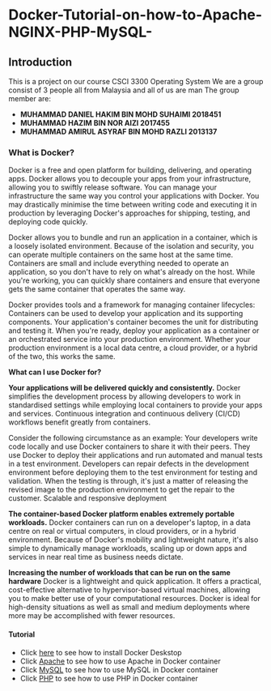 # Docker-Tutorial-on-how-to-Apache-NGINX-PHP-MySQL-

## Introduction
This is a project on our course CSCI 3300 Operating System
We are a group consist of 3 people all from Malaysia and all of us are man
The group member are:
* **MUHAMMAD DANIEL HAKIM BIN MOHD SUHAIMI 2018451**
* **MUHAMMAD HAZIM BIN NOR AIZI 2017455**
* **MUHAMMAD AMIRUL ASYRAF BIN MOHD RAZLI 2013137**

### **What is Docker?**

Docker is a free and open platform for building, delivering, and operating apps. Docker allows you to decouple your apps from your infrastructure, allowing you to swiftly release software. You can manage your infrastructure the same way you control your applications with Docker. You may drastically minimise the time between writing code and executing it in production by leveraging Docker's approaches for shipping, testing, and deploying code quickly.


Docker allows you to bundle and run an application in a container, which is a loosely isolated environment. Because of the isolation and security, you can operate multiple containers on the same host at the same time. Containers are small and include everything needed to operate an application, so you don't have to rely on what's already on the host. While you're working, you can quickly share containers and ensure that everyone gets the same container that operates the same way.


Docker provides tools and a framework for managing container lifecycles:
Containers can be used to develop your application and its supporting components.
Your application's container becomes the unit for distributing and testing it.
When you're ready, deploy your application as a container or an orchestrated service into your production environment. Whether your production environment is a local data centre, a cloud provider, or a hybrid of the two, this works the same.

**What can I use Docker for?**

**Your applications will be delivered quickly and consistently.**
Docker simplifies the development process by allowing developers to work in standardised settings while employing local containers to provide your apps and services. Continuous integration and continuous delivery (CI/CD) workflows benefit greatly from containers.

Consider the following circumstance as an example:
Your developers write code locally and use Docker containers to share it with their peers.
They use Docker to deploy their applications and run automated and manual tests in a test environment.
Developers can repair defects in the development environment before deploying them to the test environment for testing and validation.
When the testing is through, it's just a matter of releasing the revised image to the production environment to get the repair to the customer.
Scalable and responsive deployment

**The container-based Docker platform enables extremely portable workloads.**
Docker containers can run on a developer's laptop, in a data centre on real or virtual computers, in cloud providers, or in a hybrid environment.
Because of Docker's mobility and lightweight nature, it's also simple to dynamically manage workloads, scaling up or down apps and services in near real time as business needs dictate.

**Increasing the number of workloads that can be run on the same hardware**
Docker is a lightweight and quick application. It offers a practical, cost-effective alternative to hypervisor-based virtual machines, allowing you to make better use of your computational resources. Docker is ideal for high-density situations as well as small and medium deployments where more may be accomplished with fewer resources.

#### Tutorial
* Click [here](here.md) to see how to install Docker Deskstop
* Click [Apache](Apache.md) to see how to use Apache in Docker container
* Click [MySQL](MySQL.md) to see how to use MySQL in Docker container
* Click [PHP](PHP.md) to see how to use PHP in Docker container
